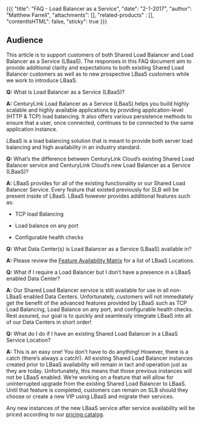{{{
  "title": "FAQ - Load Balancer as a Service",
  "date": "2-1-2017",
  "author": "Matthew Farrell",
  "attachments": [],
  "related-products" : [],
  "contentIsHTML": false,
  "sticky": true
}}}

Audience
--

This article is to support customers of both Shared Load Balancer and
Load Balancer as a Service (LBaaS). The responses in this FAQ document
aim to provide additional clarity and expectations to both existing
Shared Load Balancer customers as well as to new prospective LBaaS
customers while we work to introduce LBaaS.

**Q:** What is Load Balancer as a Service (LBaaS)?

**A:** CenturyLink Load Balancer as a Service (LBaaS) helps you build
highly scalable and highly available applications by providing
application-level (HTTP & TCP) load balancing. It also offers various
persistence methods to ensure that a user, once connected, continues to
be connected to the same application instance.

LBaaS is a load balancing solution that is meant to provide both server
load balancing and high availability in an industry standard.

**Q:** What’s the difference between CenturyLink Cloud’s existing Shared
Load Balancer service and CenturyLink Cloud’s new Load Balancer as a
Service (LBaaS)?

**A:** LBaaS provides for all of the existing functionality or our
Shared Load Balancer Service. Every feature that existed previously for
SLB will be present inside of LBaaS. LBaaS however provides additional
features such as:

-   TCP load Balancing

-   Load balance on any port

-   Configurable health checks

**Q:** What Data Center(s) is Load Balancer as a Service (LBaaS) available
in?

**A:** Please review the [Feature Availability Matrix](../../hybrid-it/hybrid-it-availability-matrix) for a list of LBaaS Locations.

**Q:** What if I require a Load Balancer but I don’t have a presence in
a LBaaS enabled Data Center?

**A:** Our Shared Load Balancer service is still available for use in
all non-LBaaS enabled Data Centers. Unfortunately, customers will not
immediately get the benefit of the advanced features provided by LBaaS
such as TCP Load Balancing, Load Balance on any port, and configurable
health checks. Rest assured, our goal is to quickly and seamlessly
integrate LBaaS into all of our Data Centers in short order!

**Q:** What do I do if I have an existing Shared Load Balancer in a LBaaS Service Location?

**A:** This is an easy one! You don’t have to do anything! However, there is a catch (there’s always a catch!). All existing Shared Load
Balancer instances created prior to LBaaS availability will remain in tact and operation just as they are today. Unfortunately, this means that those previous instances will not be LBaaS enabled. We’re working on a feature that will allow for uninterrupted upgrade from the existing Shared Load Balancer to LBaaS. Until that feature is completed, customers can remain on SLB should they choose or create a new VIP using LBaaS and migrate their services.


Any new instances of the new LBaaS service after service availability will be priced according to our [pricing catalog](//www.ctl.io/pricing).
